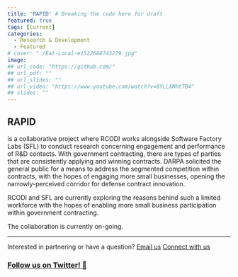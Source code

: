 ```yaml
---
title: 'RAPID' # Breaking the code here for draft
featured: true
tags: [Current]
categories:
  - Research & Development
  - Featured
# cover: "./Eat-Local-e1522688743279.jpg"
image:
## url_code: "https://github.com/"
## url_pdf: ""
## url_slides: ""
## url_video: "https://www.youtube.com/watch?v=8YLLXMhtTB4"
## slides: ""
---
```


## RAPID
 is a collaborative project where RCODI works alongside Software Factory Labs (SFL) to conduct research concerning engagement and performance of R&D contacts. With government contracting, there are types of parties that are consistently applying and winning contracts. DARPA solicited the general public for a means to address the segmented competition within contracts, with the hopes of engaging more small businesses, opening the narrowly-perceived corridor for defense contract innovation.

RCODI and SFL are currently exploring the reasons behind such a limited workforce with the hopes of enabling more small business participation within government contracting.

The collaboration is currently on-going.


---
Interested in partnering or have a question?
[Email us](mailto:sbrunswi@purdue.edu)
[Connect with us](https://www.facebook.com/OpenDigitalPurdue/)
### [Follow us on Twitter! 🙌](https://twitter.com/purdue_rcodi)
